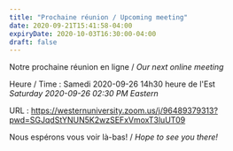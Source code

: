 ```yaml
---
title: "Prochaine réunion / Upcoming meeting"
date: 2020-09-21T15:41:58-04:00
expiryDate: 2020-10-03T16:30:00-04:00
draft: false
---
```


Notre prochaine réunion en ligne / _Our next online meeting_

Heure / Time
: Samedi 2020-09-26 14h30 heure de l'Est  
  _Saturday 2020-09-26 02:30 PM Eastern_

URL
: https://westernuniversity.zoom.us/j/96489379313?pwd=SGJqdStYNUN5K2wzSEFxVmoxT3luUT09

<!--more-->

Nous espérons vous voir là-bas! / _Hope to see you there!_

